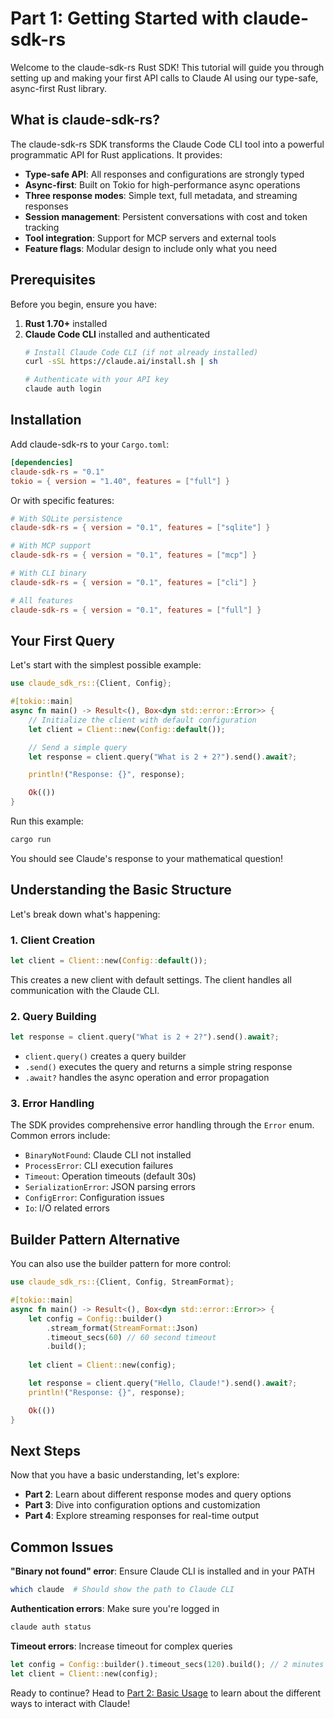 # Part 1: Getting Started with claude-sdk-rs

Welcome to the claude-sdk-rs Rust SDK! This tutorial will guide you through setting up and making your first API calls to Claude AI using our type-safe, async-first Rust library.

## What is claude-sdk-rs?

The claude-sdk-rs SDK transforms the Claude Code CLI tool into a powerful programmatic API for Rust applications. It provides:

- **Type-safe API**: All responses and configurations are strongly typed
- **Async-first**: Built on Tokio for high-performance async operations  
- **Three response modes**: Simple text, full metadata, and streaming responses
- **Session management**: Persistent conversations with cost and token tracking
- **Tool integration**: Support for MCP servers and external tools
- **Feature flags**: Modular design to include only what you need

## Prerequisites

Before you begin, ensure you have:

1. **Rust 1.70+** installed
2. **Claude Code CLI** installed and authenticated
   ```bash
   # Install Claude Code CLI (if not already installed)
   curl -sSL https://claude.ai/install.sh | sh
   
   # Authenticate with your API key
   claude auth login
   ```

## Installation

Add claude-sdk-rs to your `Cargo.toml`:

```toml
[dependencies]
claude-sdk-rs = "0.1"
tokio = { version = "1.40", features = ["full"] }
```

Or with specific features:
```toml
# With SQLite persistence
claude-sdk-rs = { version = "0.1", features = ["sqlite"] }

# With MCP support
claude-sdk-rs = { version = "0.1", features = ["mcp"] }

# With CLI binary
claude-sdk-rs = { version = "0.1", features = ["cli"] }

# All features
claude-sdk-rs = { version = "0.1", features = ["full"] }
```

## Your First Query

Let's start with the simplest possible example:

```rust
use claude_sdk_rs::{Client, Config};

#[tokio::main]
async fn main() -> Result<(), Box<dyn std::error::Error>> {
    // Initialize the client with default configuration
    let client = Client::new(Config::default());

    // Send a simple query
    let response = client.query("What is 2 + 2?").send().await?;

    println!("Response: {}", response);

    Ok(())
}
```

Run this example:
```bash
cargo run
```

You should see Claude's response to your mathematical question!

## Understanding the Basic Structure

Let's break down what's happening:

### 1. Client Creation
```rust
let client = Client::new(Config::default());
```
This creates a new client with default settings. The client handles all communication with the Claude CLI.

### 2. Query Building
```rust
let response = client.query("What is 2 + 2?").send().await?;
```
- `client.query()` creates a query builder
- `.send()` executes the query and returns a simple string response
- `.await?` handles the async operation and error propagation

### 3. Error Handling
The SDK provides comprehensive error handling through the `Error` enum. Common errors include:
- `BinaryNotFound`: Claude CLI not installed
- `ProcessError`: CLI execution failures
- `Timeout`: Operation timeouts (default 30s)
- `SerializationError`: JSON parsing errors
- `ConfigError`: Configuration issues
- `Io`: I/O related errors

## Builder Pattern Alternative

You can also use the builder pattern for more control:

```rust
use claude_sdk_rs::{Client, Config, StreamFormat};

#[tokio::main]
async fn main() -> Result<(), Box<dyn std::error::Error>> {
    let config = Config::builder()
        .stream_format(StreamFormat::Json)
        .timeout_secs(60) // 60 second timeout
        .build();
    
    let client = Client::new(config);

    let response = client.query("Hello, Claude!").send().await?;
    println!("Response: {}", response);

    Ok(())
}
```

## Next Steps

Now that you have a basic understanding, let's explore:

- **Part 2**: Learn about different response modes and query options
- **Part 3**: Dive into configuration options and customization
- **Part 4**: Explore streaming responses for real-time output

## Common Issues

**"Binary not found" error**: Ensure Claude CLI is installed and in your PATH
```bash
which claude  # Should show the path to Claude CLI
```

**Authentication errors**: Make sure you're logged in
```bash
claude auth status
```

**Timeout errors**: Increase timeout for complex queries
```rust
let config = Config::builder().timeout_secs(120).build(); // 2 minutes
let client = Client::new(config);
```

Ready to continue? Head to [Part 2: Basic Usage](02-basic-usage.md) to learn about the different ways to interact with Claude!